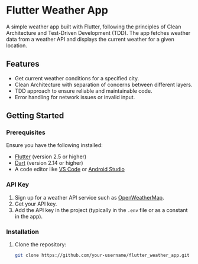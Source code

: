 # Flutter Weather App

A simple weather app built with Flutter, following the principles of Clean Architecture and Test-Driven Development (TDD). The app fetches weather data from a weather API and displays the current weather for a given location.

## Features

- Get current weather conditions for a specified city.
- Clean Architecture with separation of concerns between different layers.
- TDD approach to ensure reliable and maintainable code.
- Error handling for network issues or invalid input.

## Getting Started

### Prerequisites

Ensure you have the following installed:

- [Flutter](https://flutter.dev/docs/get-started/install) (version 2.5 or higher)
- [Dart](https://dart.dev/get-dart) (version 2.14 or higher)
- A code editor like [VS Code](https://code.visualstudio.com/) or [Android Studio](https://developer.android.com/studio)

### API Key

1. Sign up for a weather API service such as [OpenWeatherMap](https://openweathermap.org/api).
2. Get your API key.
3. Add the API key in the project (typically in the `.env` file or as a constant in the app).

### Installation

1. Clone the repository:
   ```bash
   git clone https://github.com/your-username/flutter_weather_app.git
